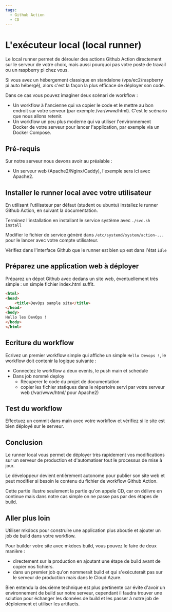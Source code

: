 ```yaml
---
tags:
  - Github Action
  - CD
---
```


# L'exécuteur local (local runner)

Le local runner permet de dérouler des actions Github Action directement sur le serveur de votre choix, mais aussi pourquoi pas votre poste de travail ou un raspberry pi chez vous.

Si vous avez un hébergement classique en standalone (vps/ec2/raspberry pi auto hébergé), alors c'est la façon la plus efficace de déployer son code.

Dans ce cas vous pouvez imaginer deux scénari de workflow :

- Un workflow à l'ancienne qui va copier le code et le mettre au bon endroit sur votre serveur (par exemple /var/www/html). C'est le scénario que nous allons retenir.
- Un workflow un peu plus moderne qui va utiliser l'environnement Docker de votre serveur pour lancer l'application, par exemple via un Docker Compose. 


## Pré-requis

Sur notre serveur nous devons avoir au préalable :

- Un serveur web (Apache2/Nginx/Caddy), l'exemple sera ici avec Apache2.


## Installer le runner local avec votre utilisateur

En utilisant l'utilisateur par défaut (student ou ubuntu) installez le runner Github Action, en suivant la documentation.

Terminez l'installation en installant le service système avec `./svc.sh install`

Modifier le fichier de service généré dans `/etc/systemd/system/action-...` pour le lancer avec votre compte utilisateur.

Vérifiez dans l'interface Github que le runner est bien up est dans l'état `idle`

## Préparez une application web à déployer

Préparez un dépot Github avec dedans un site web, éventuellement très simple : un simple fichier index.html suffit.

```html
<html>
<head>
    <title>DevOps sample site</title>
</head>
<body>
Hello les DevOps !
</body>
</html>
```

## Ecriture du workflow

Ecrivez un premier workflow simple qui affiche un simple `Hello Devops !`, le workflow doit contenir la logique suivante :

- Connectez le workflow a deux events, le push main et schedule
- Dans job nommé deploy
    * Récuperer le code du projet de documentation
    * copier les fichier statiques dans le répertoire servi par votre serveur web (/var/www/html/ pour Apache2)

## Test du workflow

Effectuez un commit dans main avec votre workflow et vérifiez si le site est bien déployé sur le serveur.

## Conclusion

Le runner local vous permet de déployer très rapidement vos modifications sur un serveur de production et d'automatiser tout le processus de mise à jour.

Le développeur devient entièrement autonome pour publier son site web et peut modifier si besoin le contenu du fichier de workflow Github Action.

Cette partie illustre seulement la partie qu'on appele CD, car on délivre en continue mais dans notre cas simple on ne passe pas par des étapes de build.


## Aller plus loin

Utiliser mkdocs pour construire une application plus aboutie et ajouter un job de build dans votre workflow.

Pour builder votre site avec mkdocs build, vous pouvez le faire de deux manière :

- directement sur la production en ajoutant une étape de build avant de copier nos fichiers.
- dans un premier job qu'on nommerait build et qui s'exécuterait pas sur le serveur de production mais dans le Cloud Azure.

Bien entendu la deuxième technique est plus pertinente car évite d'avoir un environnement de build sur notre serveur, cependant il faudra trouver une solution pour échanger les données de build et les passer à notre job de déploiement et utiliser les artifacts.